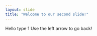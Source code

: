 ```yaml
---
layout: slide
title: "Welcome to our second slide!"
---
```

Hello type 1
Use the left arrow to go back!
